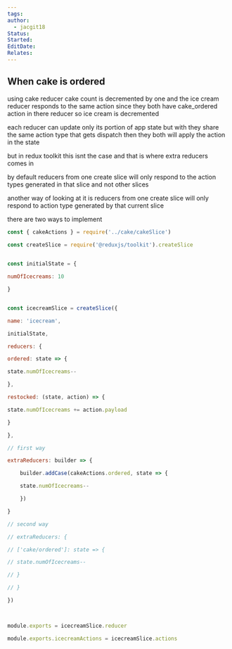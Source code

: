 ```yaml
---
tags: 
author:
  - jacgit18
Status: 
Started: 
EditDate: 
Relates:
---
```

## When cake is ordered

using cake reducer cake count is decremented by one and the ice cream reducer responds to the same action since they both have cake_ordered action in there reducer so ice cream is decremented


each reducer can update only its portion of app state but with they share the same action type that gets dispatch then they both will apply the action in the state


but in redux toolkit this isnt the case and that is where extra reducers comes in
  

by default reducers from one create slice will only respond to the action types generated in that slice and not other slices

  
another way of looking at it is reducers from one create slice will only respond to action type generated by that current slice

  
there are two ways to implement

  

```javascript
const { cakeActions } = require('../cake/cakeSlice')

const createSlice = require('@reduxjs/toolkit').createSlice

  
const initialState = {

numOfIcecreams: 10

}


const icecreamSlice = createSlice({

name: 'icecream',

initialState,

reducers: {

ordered: state => {

state.numOfIcecreams--

},

restocked: (state, action) => {

state.numOfIcecreams += action.payload

}

},

// first way

extraReducers: builder => {

	builder.addCase(cakeActions.ordered, state => {

	state.numOfIcecreams--

	})

}

// second way

// extraReducers: {

// ['cake/ordered']: state => {

// state.numOfIcecreams--

// }

// }

})

  

module.exports = icecreamSlice.reducer

module.exports.icecreamActions = icecreamSlice.actions
```